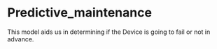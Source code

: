 # Predictive_maintenance
This model aids us in determining if the Device is going to fail or not in advance.
